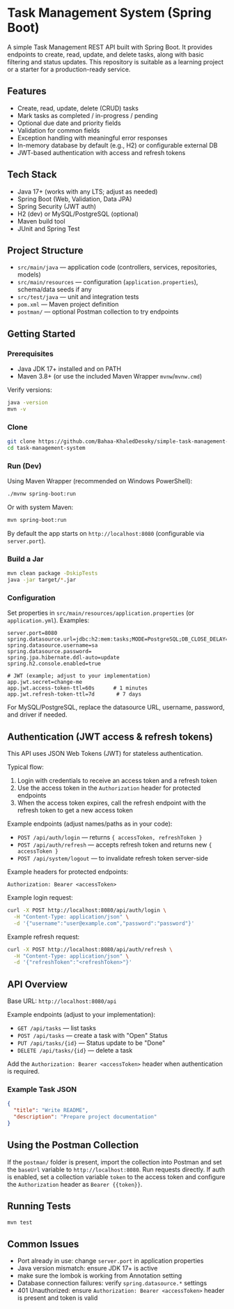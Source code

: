 # Task Management System (Spring Boot)

A simple Task Management REST API built with Spring Boot. It provides endpoints to create, read, update, and delete tasks, along with basic filtering and status updates. This repository is suitable as a learning project or a starter for a production-ready service.

## Features
- Create, read, update, delete (CRUD) tasks
- Mark tasks as completed / in-progress / pending
- Optional due date and priority fields
- Validation for common fields
- Exception handling with meaningful error responses
- In-memory database by default (e.g., H2) or configurable external DB
- JWT-based authentication with access and refresh tokens

## Tech Stack
- Java 17+ (works with any LTS; adjust as needed)
- Spring Boot (Web, Validation, Data JPA)
- Spring Security (JWT auth)
- H2 (dev) or MySQL/PostgreSQL (optional)
- Maven build tool
- JUnit and Spring Test

## Project Structure
- `src/main/java` — application code (controllers, services, repositories, models)
- `src/main/resources` — configuration (`application.properties`), schema/data seeds if any
- `src/test/java` — unit and integration tests
- `pom.xml` — Maven project definition
- `postman/` — optional Postman collection to try endpoints

## Getting Started

### Prerequisites
- Java JDK 17+ installed and on PATH
- Maven 3.8+ (or use the included Maven Wrapper `mvnw`/`mvnw.cmd`)

Verify versions:
```bash
java -version
mvn -v
```

### Clone
```bash
git clone https://github.com/Bahaa-KhaledDesoky/simple-task-management-system.git
cd task-management-system
```

### Run (Dev)
Using Maven Wrapper (recommended on Windows PowerShell):
```bash
./mvnw spring-boot:run
```
Or with system Maven:
```bash
mvn spring-boot:run
```

By default the app starts on `http://localhost:8080` (configurable via `server.port`).

### Build a Jar
```bash
mvn clean package -DskipTests
java -jar target/*.jar
```

### Configuration
Set properties in `src/main/resources/application.properties` (or `application.yml`). Examples:
```properties
server.port=8080
spring.datasource.url=jdbc:h2:mem:tasks;MODE=PostgreSQL;DB_CLOSE_DELAY=-1
spring.datasource.username=sa
spring.datasource.password=
spring.jpa.hibernate.ddl-auto=update
spring.h2.console.enabled=true

# JWT (example; adjust to your implementation)
app.jwt.secret=change-me
app.jwt.access-token-ttl=60s      # 1 minutes
app.jwt.refresh-token-ttl=7d       # 7 days
```
For MySQL/PostgreSQL, replace the datasource URL, username, password, and driver if needed.

## Authentication (JWT access & refresh tokens)
This API uses JSON Web Tokens (JWT) for stateless authentication.

Typical flow:
1. Login with credentials to receive an access token and a refresh token
2. Use the access token in the `Authorization` header for protected endpoints
3. When the access token expires, call the refresh endpoint with the refresh token to get a new access token

Example endpoints (adjust names/paths as in your code):
- `POST /api/auth/login` — returns `{ accessToken, refreshToken }`
- `POST /api/auth/refresh` — accepts refresh token and returns new `{ accessToken }`
- `POST /api/system/logout` — to invalidate refresh token server-side

Example headers for protected endpoints:
```
Authorization: Bearer <accessToken>
```

Example login request:
```bash
curl -X POST http://localhost:8080/api/auth/login \
  -H "Content-Type: application/json" \
  -d '{"username":"user@example.com","password":"password"}'
```

Example refresh request:
```bash
curl -X POST http://localhost:8080/api/auth/refresh \
  -H "Content-Type: application/json" \
  -d '{"refreshToken":"<refreshToken>"}'
```

## API Overview
Base URL: `http://localhost:8080/api`

Example endpoints (adjust to your implementation):
- `GET /api/tasks` — list tasks
- `POST /api/tasks` — create a task with "Open" Status
- `PUT /api/tasks/{id}` — Status update to be "Done"
- `DELETE /api/tasks/{id}` — delete a task

Add the `Authorization: Bearer <accessToken>` header when authentication is required.

### Example Task JSON
```json
{
  "title": "Write README",
  "description": "Prepare project documentation"
}
```

## Using the Postman Collection
If the `postman/` folder is present, import the collection into Postman and set the `baseUrl` variable to `http://localhost:8080`. Run requests directly. If auth is enabled, set a collection variable `token` to the access token and configure the `Authorization` header as `Bearer {{token}}`.

## Running Tests
```bash
mvn test
```

## Common Issues
- Port already in use: change `server.port` in application properties
- Java version mismatch: ensure JDK 17+ is active
- make sure the lombok is working from Annotation setting
- Database connection failures: verify `spring.datasource.*` settings
- 401 Unauthorized: ensure `Authorization: Bearer <accessToken>` header is present and token is valid




